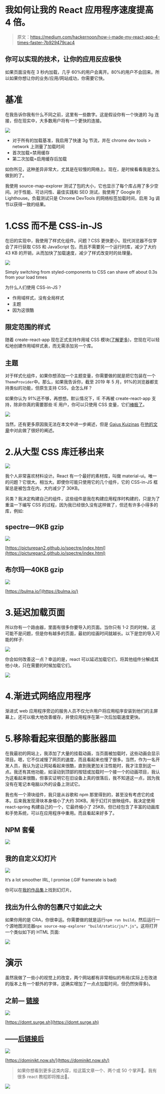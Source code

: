 # 我如何让我的 React 应用程序速度提高 4 倍。

> 原文：<https://medium.com/hackernoon/how-i-made-my-react-app-4-times-faster-7b929479cac4>

## 你可以实现的技术，让你的应用反应极快

如果页面没有在 3 秒内加载，几乎 60%的用户会离开。80%的用户不会回来。所以如果你想让你的业务/应用/网站成功，你需要它快。

# 基准

在我告诉你我有什么不同之前，这里有一些数字。这是假设你有一个快速的 3g 连接，但在现实中，大多数用户将有一个更快的连接。

![](img/aa0d4d9d62e899ff47c4d580562af9b5.png)

*   对于所有的加载基准，我启用了快速 3g 节流，并在 chrome dev tools > network 上测量了加载时间
*   首次加载=禁用缓存
*   第二次加载=启用缓存后加载

如你所见，这种差异非常大，尤其是在较慢的网络上。现在，是时候看看我是怎么做到的了。

我使用 source-map-explorer 测试了包的大小，它也显示了每个库占用了多少空间。对于性能、可访问性、最佳实践和 SEO 测试，我使用了 Google 的 Lighthouse。负载测试只是 Chrome DevTools 的网络标签加载时间，启用 3g 调节以获得一致的结果。

# 1.CSS 而不是 CSS-in-JS

在旧的实现中，我使用了样式化组件。问题？CSS 更快更小。现代浏览器不仅学会了并行获取 CSS 和 JavaScript 包，而且不需要另一个运行时库，减少了大约 43 KB 的开销，从而加快了加载速度，减少了样式改变时的处理量。

![](img/2564e619c31e3e8699f04284f02b5667.png)

Simply switching from styled-components to CSS can shave off about 0.3s from your load times

为什么人们使用 CSS-in-JS？

*   作用域样式，没有全局样式
*   主题
*   因为这很酷

## 限定范围的样式

随着 create-react-app 现在正式支持作用域 CSS 模块([了解更多](https://facebook.github.io/create-react-app/docs/adding-a-css-modules-stylesheet))，您现在可以轻松地创建作用域样式表，而无需添加另一个库。

## 主题

对于样式化组件，如果你想添加一个主题变量，你需要做的就是把它包装在一个`ThemeProvider`中。那么，如果我告诉你，截至 2019 年 5 月，91%的浏览器都支持类似的功能，但原生支持 CSS，会怎么样？

如果你认为 91%还不够，再想想。默认情况下，IE 不再被 create-react-app 支持，除非你真的需要那些 IE 用户，你可以只使用 CSS 变量，它们[棒极了](https://developer.mozilla.org/en-US/docs/Web/CSS/Using_CSS_custom_properties)。

![](img/16ccaac5ba20de6cf1eccf8c780a8a93.png)

当然，还有更多原因我无法在本文中进一步阐述，但是 [Gajus Kuizinas](https://medium.com/u/ff373ec56620?source=post_page-----7b929479cac4--------------------------------) 在[他的文章](/@gajus/stop-using-css-in-javascript-for-web-development-fa32fb873dcc)中对此做了很好的阐述。

# 2.从大型 CSS 库迁移出来

![](img/19631e1d117e80df62bd49856a20f087.png)

我个人非常喜欢材料设计。React 有一个最好的素材库，叫做 material-ui。唯一的问题？它很大。相当大。即使你可能只使用它的几个组件，它的 CSS-in-JS 框架总是被包含在内，大约减少了 30KB。

另类？我决定构建自己的组件，这些组件是我在构建应用程序时构建的，只是为了重温一下编写 CSS 的过程，因为我已经很久没有这样做了，但还有许多小得多的库，例如:

## spectre—9KB gzip

![](img/ed9881ffbf2a1994e1df78493431f553.png)

[https://picturepan2.github.io/spectre/index.html](https://picturepan2.github.io/spectre/index.html)

## 布尔玛—40KB gzip

![](img/ead61e44a6ede5cd131b566c32ccce73.png)

[https://bulma.io/](https://bulma.io/)

# 3.延迟加载页面

所以你有一个路由器，里面有很多你要导入的页面。当你只有 1-2 页的时候，这可能不是问题，但是你有越多的页面，最初的绘画时间就越长。以下是您的导入可能的样子:

![](img/3ce7fc883a843efffbabf1997e207340.png)

你会如何改善这一点？幸运的是，react 可以延迟加载它们，将其他组件分解成其他小块，只在需要的时候加载它们。

![](img/1f363ef804fea5e6c1995cd4a7c06af2.png)

# 4.渐进式网络应用程序

渐进式 web 应用程序旁边的服务人员不仅允许用户将应用程序安装到他们的主屏幕上，还可以极大地改善缓存，并使应用程序在第一次后加载速度更快。

# 5.移除看起来很酷的膨胀器皿

在我最初的网站上，我添加了大量的挂载动画，当页面被加载时，这些动画会显示项目。嗯，它不仅减慢了网页的速度，而且看起来也慢了很多。当然，作为一名开发人员，我认为这让网站看起来很酷，直到我更加关注性能时，我才注意到这一点。我还有其他功能，如滚动到顶部的按钮或加载时一个接一个的动画项目，我认为这看起来很酷，但事实证明它在旧设备上真的很落后，我不知道这一点，因为我没有在笔记本电脑以外的设备上测试它。

我也有一个滑块组件，我只是从谷歌和 npm 那里得到的，甚至没有考虑它的成本。后来我发现滑块本身缩小了大约 30KB。用于幻灯片放映组件。我决定使用 react-spring 构建自己的一个，它最终缩小了 25KB，但已经包含了丰富的动画库和手势系统，可以在应用程序中重用。而且看起来好多了。

## NPM 套餐

![](img/da67c1ce511d08ca7c67a8cb5c91fbbe.png)

## 我的自定义幻灯片

![](img/e5f612d828496b204f3cd997258764bf.png)

It’s a lot smoother IRL, I promise (.GIF framerate is bad)

你可以在[我的作品集](https://dominikt.now.sh/projects/DotWebApi)上找到幻灯片。

## 找出为什么你的包裹尺寸如此之大

如果你用的是 CRA，你很幸运。你需要做的就是运行`npm run build`，然后运行一个源地图浏览器`npx source-map-explorer "build/static/js/*.js"`。这将打开一个类似如下的 HTML 页面:

![](img/b8723e0cedc0816f4ef976bd55dd1b55.png)

# 演示

虽然我做了一些小的视觉上的改变，两个网站都有非常相似的布局(实际上在改进的版本上有一个额外的字体，这确实增加了一点点加载时间，但仍然快得多)。

## 之前— [链接](https://domt.surge.sh/)

![](img/527700e9e7060f1db545cdfdc0120241.png)

[https://domt.surge.sh](https://domt.surge.sh)

## ——[后**链接**后](https://dominikt.now.sh/)

![](img/1ba703297dff6b2d5dc4ab3831421496.png)

[https://dominikt.now.sh/](https://dominikt.now.sh/)

> 如果你想看到更多这类内容，给这篇文章一个、两个或 50 个掌声👏。我有很多 react 教程即将推出🎉。

![](img/46601d471f401cdaee56a5e6ec112170.png)